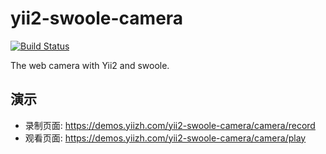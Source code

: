 # yii2-swoole-camera

[![Build Status](https://api.travis-ci.org/yiizh/yii2-swoole-camera.svg)](https://travis-ci.org/yiizh/yii2-swoole-camera)

The web camera with Yii2 and swoole.

## 演示

- 录制页面: <https://demos.yiizh.com/yii2-swoole-camera/camera/record>
- 观看页面: <https://demos.yiizh.com/yii2-swoole-camera/camera/play>